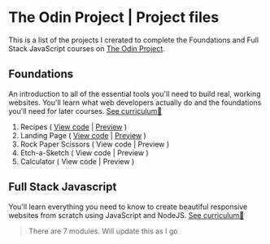# The Odin Project | Project files
This is a list of the projects I crerated to complete the Foundations and Full Stack JavaScript courses on [The Odin Project](https://www.theodinproject.com/).

## Foundations
An introduction to all of the essential tools you'll need to build real, working websites. You'll learn what web developers actually do and the foundations you'll need for later courses. [See curriculum🔗](https://www.theodinproject.com/paths/foundations/courses/foundations)
1. Recipes ( [View code](https://github.com/germainelee/the-odin-project/tree/f12559dcff9767d3abc70620ddcbd3e07b16ed0e/1%20-%20Basic%20recipe%20website) | [Preview](https://germainelee.github.io/the-odin-project/1%20-%20Basic%20recipe%20website/) )
2. Landing Page ( [View code](https://github.com/germainelee/the-odin-project/tree/f12559dcff9767d3abc70620ddcbd3e07b16ed0e/2%20-%20Lading%20page) | [Preview](https://germainelee.github.io/the-odin-project/2%20-%20Lading%20page/) )
3. Rock Paper Scissors ( View code | Preview )
4. Etch-a-Sketch ( View code | Preview )
5. Calculator ( View code | Preview )

## Full Stack Javascript
You'll learn everything you need to know to create beautiful responsive websites from scratch using JavaScript and NodeJS. [See curriculum🔗](https://www.theodinproject.com/paths/full-stack-javascript)
> There are 7 modules. Will update this as I go
